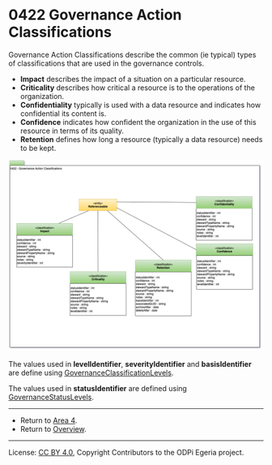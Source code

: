 <!-- SPDX-License-Identifier: CC-BY-4.0 -->
<!-- Copyright Contributors to the ODPi Egeria project. -->

# 0422 Governance Action Classifications

Governance Action Classifications describe the common (ie typical) types of classifications
that are used in the governance controls.

* **Impact** describes the impact of a situation on a particular resource.
* **Criticality** describes how critical a resource is to the operations of the organization.
* **Confidentiality** typically is used with a data resource and indicates how confidential its content is.
* **Confidence** indicates how confident the organization in the use of this resource in terms of its quality.
* **Retention** defines how long a resource (typically a data resource) needs to be kept.

![UML](0422-Governance-Action-Classifications.png#pagewidth)

The values used in **levelIdentifier**, **severityIdentifier** and **basisIdentifier** are define using
[GovernanceClassificationLevels](0421-Governance-Classification-Levels.md).

The values used in **statusIdentifier** are defined using
[GovernanceStatusLevels](0421-Governance-Classification-Levels.md).

---

* Return to [Area 4](Area-4-models.md).
* Return to [Overview](.).

----
License: [CC BY 4.0](https://creativecommons.org/licenses/by/4.0/),
Copyright Contributors to the ODPi Egeria project.